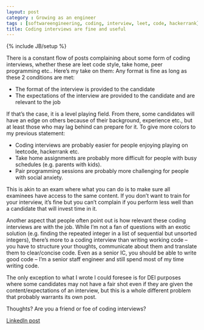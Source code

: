 ```yaml
---
layout: post
category : Growing as an engineer
tags : [softwareengineering, coding, interview, leet, code, hackerrank] 
title: Coding interviews are fine and useful
---
```

{% include JB/setup %}

There is a constant flow of posts complaining about some form of coding interviews, whether these are leet code style, take home, peer programming etc.. Here’s my take on them: Any format is fine as long as these 2 conditions are met:

- The format of the interview is provided to the candidate
- The expectations of the interview are provided to the candidate and are relevant to the job

If that’s the case, it is a level playing field. From there, some candidates will have an edge on others because of their background, experience etc., but at least those who may lag behind can prepare for it. To give more colors to my previous statement:

- Coding interviews are probably easier for people enjoying playing on leetcode, hackerrank etc.
- Take home assignments are probably more difficult for people with busy schedules (e.g. parents with kids).
- Pair programming sessions are probably more challenging for people with social anxiety.

This is akin to an exam where what you can do is to make sure all examinees have access to the same content. If you don’t want to train for your interview, it’s fine but you can’t complain if you perform less well than a candidate that will invest time in it.

Another aspect that people often point out is how relevant these coding interviews are with the job. While I’m not a fan of questions with an exotic solution (e.g. finding the repeated integer in a list of sequential but unsorted integers), there’s more to a coding interview than writing working code – you have to structure your thoughts, communicate about them and translate them to clear/concise code. Even as a senior IC, you should be able to write good code – I’m a senior staff engineer and still spend most of my time writing code.

The only exception to what I wrote I could foresee is for DEI purposes where some candidates may not have a fair shot even if they are given the content/expectations of an interview, but this is a whole different problem that probably warrants its own post.

Thoughts? Are you a friend or foe of coding interviews?

[LinkedIn post](https://www.linkedin.com/posts/tumichel_hot-take-coding-interviews-are-fine-and-activity-7161750628468269056-GjF0?utm_source=share&utm_medium=member_desktop)
